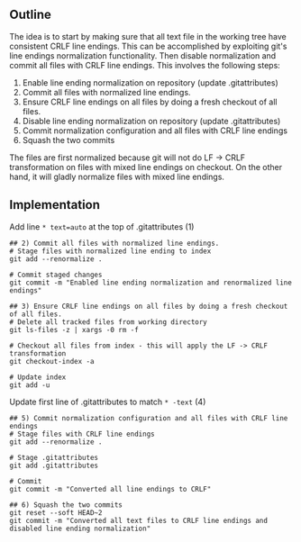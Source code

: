 ## Outline
The idea is to start by making sure that all text file in the working tree have consistent CRLF line endings. This can be accomplished by exploiting git's line endings normalization functionality. Then disable normalization and commit all files with CRLF line endings. This involves the following steps:

1) Enable line ending normalization on repository (update .gitattributes)
2) Commit all files with normalized line endings.
3) Ensure CRLF line endings on all files by doing a fresh checkout of all files.
4) Disable line ending normalization on repository (update .gitattributes)
5) Commit normalization configuration and all files with CRLF line endings
6) Squash the two commits

The files are first normalized because git will not do LF -> CRLF transformation
on files with mixed line endings on checkout. On the other hand, it will gladly
normalize files with mixed line endings.

## Implementation
Add line `* text=auto` at the top of .gitattributes (1)
```
## 2) Commit all files with normalized line endings.
# Stage files with normalized line ending to index
git add --renormalize .

# Commit staged changes
git commit -m "Enabled line ending normalization and renormalized line endings"

## 3) Ensure CRLF line endings on all files by doing a fresh checkout of all files.
# Delete all tracked files from working directory
git ls-files -z | xargs -0 rm -f

# Checkout all files from index - this will apply the LF -> CRLF transformation
git checkout-index -a

# Update index
git add -u
```

Update first line of .gitattributes to match `* -text` (4)
```
## 5) Commit normalization configuration and all files with CRLF line endings
# Stage files with CRLF line endings
git add --renormalize .

# Stage .gitattributes
git add .gitattributes

# Commit
git commit -m "Converted all line endings to CRLF"

## 6) Squash the two commits
git reset --soft HEAD~2
git commit -m "Converted all text files to CRLF line endings and disabled line ending normalization"
```
